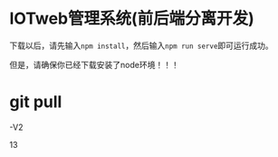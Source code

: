 # IOTweb管理系统(前后端分离开发)

下载以后，请先输入`npm install`，然后输入`npm run serve`即可运行成功。

但是，请确保你已经下载安装了node环境！！！


# git pull

-V2

13